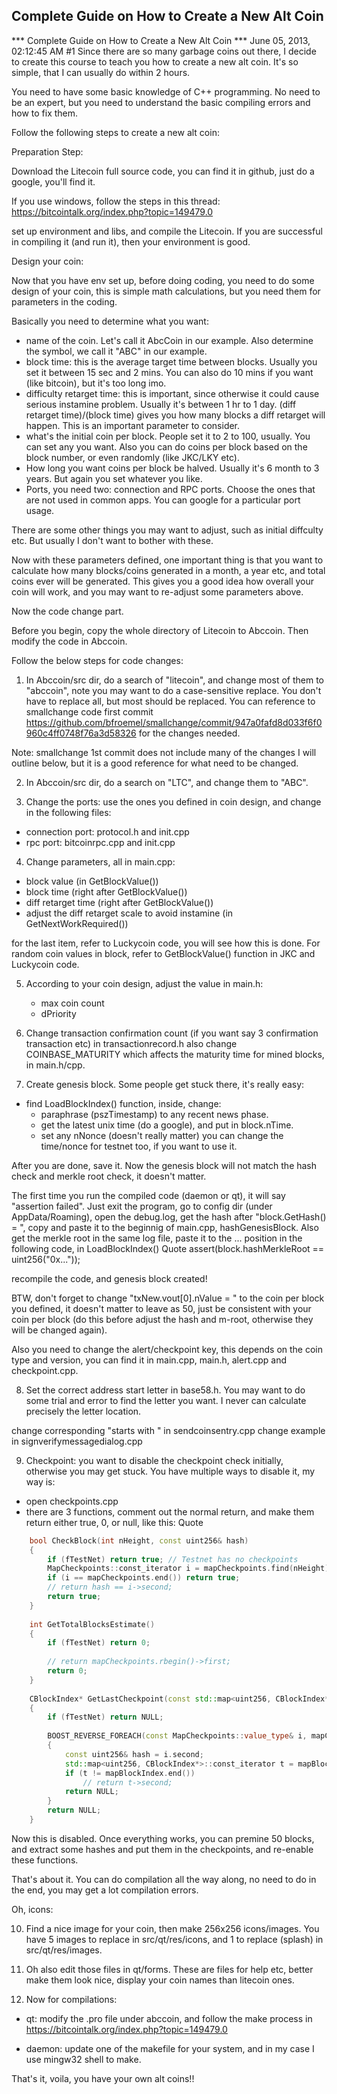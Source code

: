 Complete Guide on How to Create a New Alt Coin
----------------------------------------------
	
*** Complete Guide on How to Create a New Alt Coin ***
June 05, 2013, 02:12:45 AM
 #1
Since there are so many garbage coins out there, I decide to create
this course to teach you how to create a new alt coin. It's so simple,
that I can usually do within 2 hours.

You need to have some basic knowledge of C++ programming. No need
to be an expert, but you need to understand the basic compiling errors
and how to fix them.

Follow the following steps to create a new alt coin:

Preparation Step:

Download the Litecoin full source code, you can find it in github, just
do a google, you'll find it.

If you use windows, follow the steps in this thread:
https://bitcointalk.org/index.php?topic=149479.0

set up environment and libs, and compile the Litecoin. If you are successful 
in compiling it (and run it), then your environment is good.


Design your coin:

Now that you have env set up, before doing coding, you need to do some design of 
your coin, this is simple math calculations, but you need them for parameters
in the coding.

Basically you need to determine what you want:
- name of the coin. Let's call it AbcCoin in our example. Also determine the symbol, we call it "ABC"
   in our example.
- block time: this is the average target time between blocks. Usually you set it between 15 sec and 2 mins.
   You can also do 10 mins if you want (like bitcoin), but it's too long imo.
- difficulty retarget time: this is important, since otherwise it could cause serious instamine problem.
   Usually it's between 1 hr to 1 day.
   (diff retarget time)/(block time) gives you how many blocks a diff retarget will happen. This is
   an important parameter to consider.
- what's the initial coin per block. People set it to 2 to 100, usually. You can set any you want.
   Also you can do coins per block based on the block number, or even randomly (like JKC/LKY etc).
- How long you want coins per block be halved. Usually it's 6 month to 3 years. But again you set whatever 
   you like.
- Ports, you need two: connection and RPC ports. Choose the ones that are not used in common apps.
   You can google for a particular port usage.

There are some other things you may want to adjust, such as initial diffculty etc. But usually I don't want to bother with these.

Now with these parameters defined, one important thing is that you want to calculate how many blocks/coins
generated in a month, a year etc, and total coins ever will be generated. This gives you a good idea how overall
your coin will work, and you may want to re-adjust some parameters above.


Now the code change part.

Before you begin, copy the whole directory of Litecoin to Abccoin. Then modify the code in Abccoin.

Follow the below steps for code changes:

1. In Abccoin/src dir, do a search of "litecoin", and change most of them to "abccoin", note you may want
to do a case-sensitive replace. You don't have to replace all, but most should be replaced.
You can reference to smallchange code first commit
https://github.com/bfroemel/smallchange/commit/947a0fafd8d033f6f0960c4ff0748f76a3d58326
for the changes needed.

Note: smallchange 1st commit does not include many of the changes I will outline below, but it is a
good reference for what need to be changed.


2. In Abccoin/src dir, do a search on "LTC", and change them to "ABC".

3. Change the ports: use the ones you defined in coin design, and change in the following files:
- connection port: protocol.h and init.cpp
- rpc port: bitcoinrpc.cpp and init.cpp

4.  Change parameters, all in main.cpp:
   - block value (in GetBlockValue())
   - block time (right after GetBlockValue())
   - diff retarget time (right after GetBlockValue())
   - adjust the diff retarget scale to avoid instamine (in GetNextWorkRequired())

for the last item, refer to Luckycoin code, you will see how this is done.
For random coin values in block, refer to GetBlockValue() function in JKC and Luckycoin code.

5. According to your coin design, adjust the value in main.h:
   - max coin count
   - dPriority

6. Change transaction confirmation count (if you want say 3 confirmation transaction etc) in transactionrecord.h
also change COINBASE_MATURITY which affects the maturity time for mined blocks, in main.h/cpp.

7.  Create genesis block. Some people get stuck there, it's really easy:
- find LoadBlockIndex() function, inside, change:
    - paraphrase (pszTimestamp) to any recent news phase.
    - get the latest unix time (do a google), and put in block.nTime.
    - set any nNonce (doesn't really matter)
you can change the time/nonce for testnet too, if you want to use it.

After you are done, save it. Now the genesis block will not match the hash check and merkle root check, it doesn't matter.

The first time you run the compiled code (daemon or qt), it will say "assertion failed". Just exit the program, go to
config dir (under AppData/Roaming), open the debug.log, get the hash after "block.GetHash() = ", copy and paste it to the beginnig of main.cpp, hashGenesisBlock. Also get the merkle root in the same log file, paste it to the ... position in the following code, in LoadBlockIndex()
Quote
       assert(block.hashMerkleRoot == uint256("0x..."));

recompile the code, and genesis block created!

BTW, don't forget to change "txNew.vout[0].nValue = " to the coin per block you defined, it doesn't matter to leave as 50, just be consistent with your coin per block (do this before adjust the hash and m-root, otherwise they will be changed again).

Also you need to change the alert/checkpoint key, this depends on the coin type and version, you can find it in main.cpp, main.h, alert.cpp and checkpoint.cpp.

8. Set the correct address start letter in base58.h. You may want to do some trial and error to find the letter you want. I never can calculate precisely the letter location.

change corresponding "starts with " in sendcoinsentry.cpp
change example in signverifymessagedialog.cpp

9. Checkpoint: you want to disable the checkpoint check initially, otherwise you may get stuck.
You have multiple ways to disable it, my way is:
- open checkpoints.cpp
- there are 3 functions, comment out the normal return, and make them return either true, 0, or null, like this:
Quote
```cpp
	bool CheckBlock(int nHeight, const uint256& hash)
	{
		if (fTestNet) return true; // Testnet has no checkpoints
		MapCheckpoints::const_iterator i = mapCheckpoints.find(nHeight);
		if (i == mapCheckpoints.end()) return true;
		// return hash == i->second;
		return true;
	}
	
	int GetTotalBlocksEstimate()
	{
		if (fTestNet) return 0;
	
		// return mapCheckpoints.rbegin()->first;
		return 0;
	}
	
	CBlockIndex* GetLastCheckpoint(const std::map<uint256, CBlockIndex*>& mapBlockIndex)
	{
		if (fTestNet) return NULL;
	
		BOOST_REVERSE_FOREACH(const MapCheckpoints::value_type& i, mapCheckpoints)
		{
		    const uint256& hash = i.second;
		    std::map<uint256, CBlockIndex*>::const_iterator t = mapBlockIndex.find(hash);
		    if (t != mapBlockIndex.end())
		        // return t->second;
		    return NULL;
		}
		return NULL;
	}
```
Now this is disabled. Once everything works, you can premine 50 blocks, and extract some hashes and put them in the checkpoints, and re-enable these functions.

That's about it. You can do compilation all the way along, no need to do in the end, you may get a lot compilation errors.

Oh, icons:

10. Find a nice image for your coin, then make 256x256 icons/images. You have 5 images to replace in src/qt/res/icons, and 1 to replace (splash) in src/qt/res/images.

11. Oh also edit those files in qt/forms. These are files for help etc, better make them look nice, display your coin names than litecoin ones.

12. Now for compilations:
- qt: modify the .pro file under abccoin, and follow the make process in 
https://bitcointalk.org/index.php?topic=149479.0

- daemon: update one of the makefile for your system, and in my case I use mingw32 shell to make.


That's it, voila, you have your own alt coins!!
